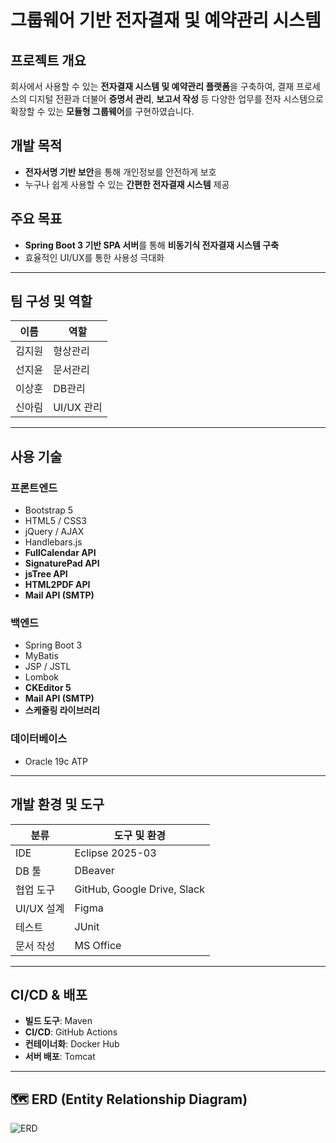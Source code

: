 # 그룹웨어 기반 전자결재 및 예약관리 시스템

## 프로젝트 개요
회사에서 사용할 수 있는 **전자결재 시스템 및 예약관리 플랫폼**을 구축하여, 결재 프로세스의 디지털 전환과 더불어 **증명서 관리**, **보고서 작성** 등 다양한 업무를 전자 시스템으로 확장할 수 있는 **모듈형 그룹웨어**를 구현하였습니다.

## 개발 목적
- **전자서명 기반 보안**을 통해 개인정보를 안전하게 보호  
- 누구나 쉽게 사용할 수 있는 **간편한 전자결재 시스템** 제공

## 주요 목표
- **Spring Boot 3 기반 SPA 서버**를 통해 **비동기식 전자결재 시스템 구축**  
- 효율적인 UI/UX를 통한 사용성 극대화

---

## 팀 구성 및 역할

| 이름     | 역할         |
|----------|--------------|
| 김지원   | 형상관리     |
| 선지윤   | 문서관리     |
| 이상훈   | DB관리       |
| 신아림   | UI/UX 관리   |

---

## 사용 기술

### 프론트엔드
- Bootstrap 5  
- HTML5 / CSS3  
- jQuery / AJAX  
- Handlebars.js  
- **FullCalendar API**  
- **SignaturePad API**  
- **jsTree API**  
- **HTML2PDF API**
- **Mail API (SMTP)**  

### 백엔드
- Spring Boot 3  
- MyBatis  
- JSP / JSTL  
- Lombok  
- **CKEditor 5**  
- **Mail API (SMTP)**  
- **스케줄링 라이브러리**

### 데이터베이스
- Oracle 19c ATP

---

## 개발 환경 및 도구

| 분류         | 도구 및 환경                     |
|--------------|----------------------------------|
| IDE          | Eclipse 2025-03                  |
| DB 툴        | DBeaver                          |
| 협업 도구    | GitHub, Google Drive, Slack      |
| UI/UX 설계   | Figma                            |
| 테스트       | JUnit                            |
| 문서 작성    | MS Office                        |

---

## CI/CD & 배포
- **빌드 도구**: Maven  
- **CI/CD**: GitHub Actions  
- **컨테이너화**: Docker Hub  
- **서버 배포**: Tomcat

---

## 🗺 ERD (Entity Relationship Diagram)

![ERD](https://drive.google.com/file/d/1FXZQFSLh2HDcXohjDFpiFbmjHKsIzDyo/view?usp=drive_link)
